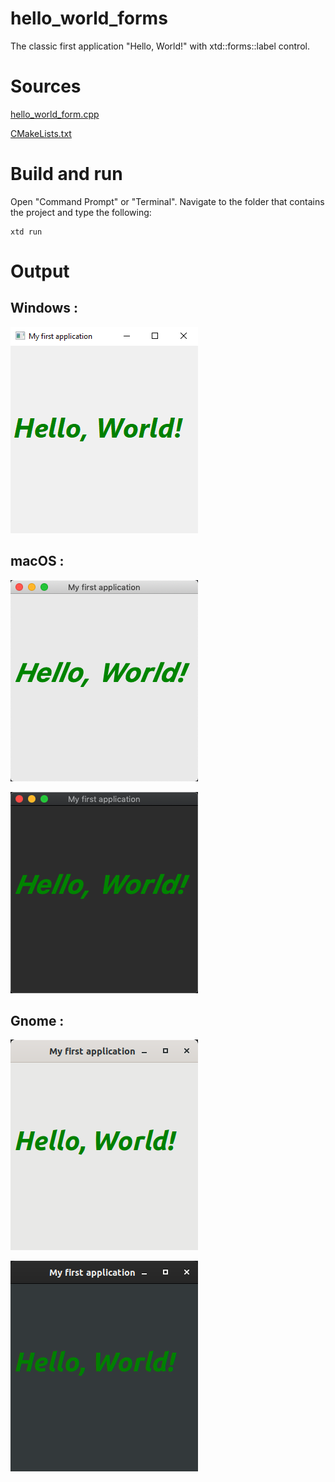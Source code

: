 # hello_world_forms

The classic first application "Hello, World!" with xtd::forms::label control.

# Sources

[hello_world_form.cpp](hello_world_forms.cpp)

[CMakeLists.txt](CMakeLists.txt)

# Build and run

Open "Command Prompt" or "Terminal". Navigate to the folder that contains the project and type the following:

```shell
xtd run
```

# Output

## Windows :

![Screenshot](../../../docs/pictures/examples/hello_world_form_w.png)

## macOS :

![Screenshot](../../../docs/pictures/examples/hello_world_form_m.png)

![Screenshot](../../../docs/pictures/examples/hello_world_form_md.png)

## Gnome :

![Screenshot](../../../docs/pictures/examples/hello_world_form_g.png)

![Screenshot](../../../docs/pictures/examples/hello_world_form_gd.png)
